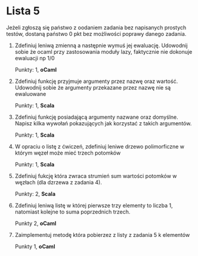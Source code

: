 Lista 5
==========

Jeżeli zgłoszą się państwo z oodaniem zadania bez napisanych prostych testów, dostaną państwo 0 pkt bez możliwości poprawy danego zadania. 


1. Zdefiniuj leniwą zmienną a następnie  wymuś jej ewaluację. Udowodnij sobie że ocaml przy zastosowania moduły lazy, faktycznie nie dokonuje ewaluacji np 1/0


   Punkty: 1, **oCaml**


2. Zdefiniuj funkcję przyjmuje argumenty przez nazwę oraz wartość. Udowodnij sobie że argumenty przekazane przez nazwę nie są ewaluowane


   Punkty: 1, **Scala**


3. Zdefiniuj funkcję posiadającą argumenty nazwane oraz domyślne. Napisz kilka wywołań pokazujących jak korzystać z takich argumentów. 

   Punkty: 1, **Scala**


4. W opraciu o listę z ćwiczeń, zdefiniuj leniwe drzewo polimorficzne w którym węzeł może mieć trzech potomków

   Punkty: 1, **Scala**


5. Zdefiniuj fukcję która zwraca strumień sum wartości potomków w węzłach (dla dzrzewa z zadania 4). 

   Punkty: 2, **Scala**
   

6. Zdefiniuj leniwą listę w której pierwsze trzy elementy to liczba 1, natomiast kolejne to suma poprzednich trzech. 

	Punkty 2, **oCaml**

8. Zaimplementuj metodę która pobierzez z listy z zadania 5 k elementów 

	Punkty 1, **oCaml**